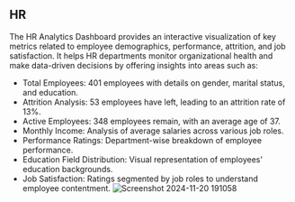## HR
The HR Analytics Dashboard provides an interactive visualization of key metrics related to employee demographics, performance, attrition, and job satisfaction. It helps HR departments monitor organizational health and make data-driven decisions by offering insights into areas such as:

- Total Employees: 401 employees with details on gender, marital status, and education.
- Attrition Analysis: 53 employees have left, leading to an attrition rate of 13%.
- Active Employees: 348 employees remain, with an average age of 37.
- Monthly Income: Analysis of average salaries across various job roles.
- Performance Ratings: Department-wise breakdown of employee performance.
- Education Field Distribution: Visual representation of employees' education backgrounds.
- Job Satisfaction: Ratings segmented by job roles to understand employee contentment.
![Screenshot 2024-11-20 191058](https://github.com/user-attachments/assets/e59169e4-f1fd-4192-b6d8-a5c4e9210fdc)
